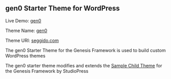## gen0 Starter Theme for WordPress

Live Demo: [gen0](https://gen0.seggido.com)

Theme Name: [gen0](https://gen0.seggido.com)

Theme URI: [seggido.com](https://gen0.seggido.com)

The gen0 Starter Theme for the Genesis Framework is used to build custom WordPress themes

The gen0 starter theme modifies and extends the [Sample Child Theme](https://www.studiopress.com/sample/) for the Genesis Framework by StudioPress
